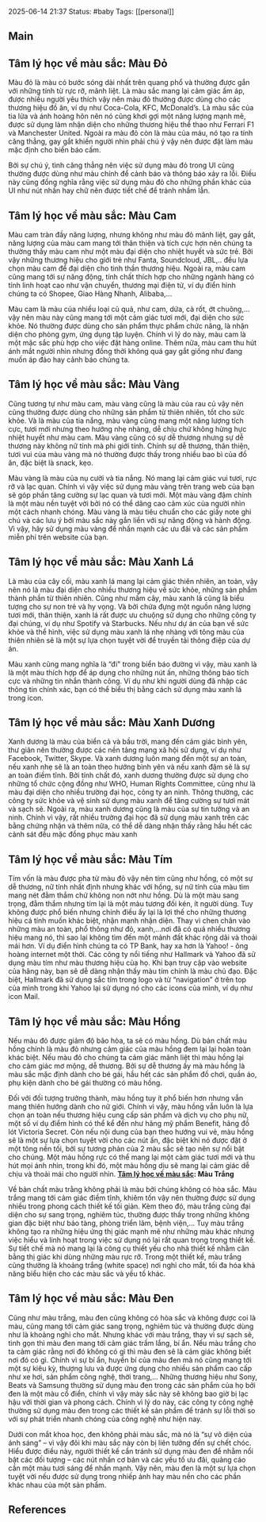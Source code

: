 2025-06-14 21:37
Status: #baby
Tags: [[personal]]
## Main

## **Tâm lý học về màu sắc: Màu Đỏ**

Màu đỏ là màu có bước sóng dài nhất trên quang phổ và thường được gắn với những tính từ rực rỡ, mãnh liệt. Là màu sắc mang lại cảm giác ấm áp, được nhiều người yêu thích vậy nên màu đỏ thường được dùng cho các thương hiệu đồ ăn, ví dụ như Coca-Cola, KFC, McDonald’s. Là màu sắc của tia lửa và ánh hoàng hôn nên nó cũng khơi gợi một năng lượng mạnh mẽ, được sử dụng làm nhận diện cho những thương hiệu thể thao như Ferrari F1 và Manchester United. Ngoài ra màu đỏ còn là màu của máu, nó tạo ra tính căng thẳng, gay gắt khiến người nhìn phải chú ý vậy nên được đặt làm màu mặc định cho biển báo cấm. 

Bởi sự chú ý, tình căng thẳng nên việc sử dụng màu đỏ trong UI cũng thường được dùng như màu chính để cảnh báo và thông báo xảy ra lỗi. Điều này cũng đồng nghĩa rằng việc sử dụng màu đỏ cho những phần khác của UI như nút nhấn hay chữ nên được tiết chế để tránh nhầm lẫn.
## **Tâm lý học về màu sắc: Màu Cam**

Màu cam tràn đầy năng lượng, nhưng không như màu đỏ mãnh liệt, gay gắt, năng lượng của màu cam mang tới thân thiện và tích cực hơn nên chúng ta thường thấy màu cam như một màu đại diện cho nhiệt huyết và sức trẻ. Bởi vậy những thương hiệu cho giới trẻ như Fanta, Soundcloud, JBL,.. đều lựa chọn màu cam để đại diện cho tinh thần thương hiệu. Ngoài ra, màu cam cũng mang tới sự năng động, tính chất thích hợp cho những ngành hàng có tính linh hoạt cao như vận chuyển, thương mại điện tử, ví dụ điển hình chúng ta có Shopee, Giao Hàng Nhanh, Alibaba,...

Màu cam là màu của nhiều loại củ quả, như cam, dứa, cà rốt, ớt chuông,... vậy nên màu này cũng mang tới một cảm giác tươi mới, đại diện cho sức khỏe. Nó thường được dùng cho sản phẩm thực phẩm chức năng, là nhận diện cho phòng gym, ứng dụng tập luyện.
Chính vì lý do này, màu cam là một mặc sắc phù hợp cho việc đặt hàng online. Thêm nữa, màu cam thu hút ánh mắt người nhìn nhưng đồng thời không quá gay gắt giống như đang muốn áp đảo hay cảnh báo chúng ta.
## **Tâm lý học về màu sắc: Màu Vàng**

Cũng tương tự như màu cam, màu vàng cũng là màu của rau củ vậy nên cũng thường được dùng cho những sản phẩm từ thiên nhiên, tốt cho sức khỏe. Và là màu của tia nắng, màu vàng cũng mang một năng lượng tích cực, tươi mới nhưng theo hướng nhẹ nhàng, dễ chịu chứ không hừng hực nhiệt huyết như màu cam. Màu vàng cũng có sự dễ thương nhưng sự dễ thương này không nữ tính mà phi giới tính. Chính sự dễ thương, thân thiện, tươi vui của màu vàng mà nó thường được thấy trong nhiều bao bì của đồ ăn, đặc biệt là snack, kẹo.

Màu vàng là màu của nụ cười và tia nắng. Nó mang lại cảm giác vui tươi, rực rỡ và lạc quan. Chính vì vậy việc sử dụng màu vàng trên trang web của bạn sẽ góp phần tăng cường sự lạc quan và tươi mới. Một màu vàng đậm chính là một màu nền tuyệt vời bởi nó có thể dâng cao cảm xúc của người nhìn một cách nhanh chóng.
Màu vàng là màu tiêu chuẩn cho các giấy note ghi chú và các lưu ý bởi màu sắc này gắn liền với sự năng động và hành động. Vì vậy, hãy sử dụng màu vàng để nhấn mạnh các ưu đãi và các sản phẩm miễn phí trên website của bạn.
## **Tâm lý học về màu sắc: Màu Xanh Lá** 

Là màu của cây cối, màu xanh lá mang lại cảm giác thiên nhiên, an toàn, vậy nên nó là màu đại diện cho nhiều thương hiệu về sức khỏe, những sản phẩm thành phần từ thiên nhiên. Cũng như mầm cây, màu xanh lá cũng là biểu tượng cho sự non trẻ và hy vọng. Và bởi chứa đựng một nguồn năng lượng tươi mới, thân thiện, xanh lá rất được ưu chuộng sử dụng cho những công ty đại chúng, ví dụ như Spotify và Starbucks.
Nếu như dự án của bạn về sức khỏe và thể hình, việc sử dụng màu xanh lá nhẹ nhàng với tông màu của thiên nhiên sẽ là một sự lựa chọn tuyệt vời để truyền tải thông điệp của dự án.

Màu xanh cũng mang nghĩa là “đi" trong biển báo đường vì vậy, màu xanh là là một màu thích hợp để áp dụng cho những nút ấn, những thông báo tích cực và những tin nhắn thành công. Ví dụ như khi người dùng đã nhập các thông tin chính xác, bạn có thể biểu thị bằng cách sử dụng màu xanh lá trong icon.
## **Tâm lý học về màu sắc: Màu Xanh Dương**

Xanh dương là màu của biển cả và bầu trời, mang đến cảm giác bình yên, thư giãn nên thường được các nền tảng mạng xã hội sử dụng, ví dụ như Facebook, Twitter, Skype. Và xanh dương luôn mang đến một sự an toàn, nếu xanh nhẹ sẽ là an toàn theo hướng bình yên và nếu xanh đậm sẽ là sự an toàn điềm tĩnh. Bởi tính chất đó, xanh dương thường được sử dụng cho những tổ chức cộng đồng như WHO, Human Rights Committee, cũng như là màu đại diện cho nhiều trường đại học, công ty an ninh.
Thông thường, các công ty sức khỏe và vệ sinh sử dụng màu xanh để tăng cường sự tươi mát và sạch sẽ. Ngoài ra, màu xanh dương cũng là màu của sự tin tưởng và an ninh. Chính vì vậy, rất nhiều trường đại học đã sử dụng màu xanh trên các bằng chứng nhận và thêm nữa, có thể dễ dàng nhận thấy rằng hầu hết các cảnh sát đều mặc đồng phục màu xanh
## **Tâm lý học về màu sắc: Màu Tím**

Tím vốn là màu được pha từ màu đỏ vậy nên tím cũng như hồng, có một sự dễ thương, nữ tính nhất định nhưng khác với hồng, sự nữ tính của màu tìm mang nét đằm thắm chứ không non nớt như hồng. Dù là một màu sang trọng, đằm thắm nhưng tím lại là một màu tương đối kén, ít người dùng. Tuy không được phổ biến nhưng chính điều ấy lại là lợi thế cho những thương hiệu cá tính muốn khác biệt, nhận mạnh nhận diện. Thay vì chen chân vào những màu an toàn, phổ thông như đỏ, xanh,...nơi đã có quá nhiều thương hiệu mang nó, thì sao lại không tìm đến một mảnh đất khác rộng dãi và thoải mái hơn. Ví dụ điển hình chúng ta có TP Bank, hay xa hơn là Yahoo! - ông hoàng internet một thời.
Các công ty nổi tiếng như Hallmark và Yahoo đã sử dụng màu tím như màu thương hiệu của họ. Khi bạn truy cập vào website của hãng này, bạn sẽ dễ dàng nhận thấy màu tím chính là màu chủ đạo. Đặc biệt, Hallmark đã sử dụng sắc tím trong logo và từ “navigation” ở trên top của mình trong khi Yahoo lại sử dụng nó cho các icons của mình, ví dụ như icon Mail.
## **Tâm lý học về màu sắc: Màu Hồng**

Nếu màu đỏ được giảm độ bão hòa, ta sẽ có màu hồng. Dù bản chất màu hồng chính là màu đỏ nhưng cảm giác của màu hồng đem lại lại hoàn toàn khác biệt. Nếu màu đỏ cho chúng ta cảm giác mãnh liệt thì màu hồng lại cho cảm giác mơ mộng, dễ thương. Bởi sự dễ thương ấy mà màu hồng là màu sắc mặc định dành cho bé gái, hầu hết các sản phẩm đồ chơi, quần áo, phụ kiện dành cho bé gái thường có màu hồng.

Đối với đối tượng trưởng thành, màu hồng tuy ít phổ biến hơn nhưng vẫn mang thiên hướng dành cho nữ giới. Chính vì vậy, màu hồng vẫn luôn là lựa chọn an toàn nếu thương hiệu cung cấp sản phẩm và dịch vụ cho phụ nữ, một số ví dụ điểm hình có thể kể đến như hãng mỹ phẩm Benefit, hãng đồ lót Victoria Secret.
Còn nếu nội dung của bạn theo hướng vui vẻ, màu hồng sẽ là một sự lựa chọn tuyệt vời cho các nút ấn, đặc biệt khi nó được đặt ở một tông nền tối, bởi sự tương phản của 2 màu sắc sẽ tạo nên sự nổi bật cho chúng. Một màu hồng rực có thể mang lại một cảm giác tươi mới và thu hút mọi ánh nhìn, trong khi đó, một màu hồng dịu sẽ mang lại cảm giác dễ chịu và thoải mái cho người nhìn.
**[Tâm lý học về màu sắc](https://beau.vn/vi/goc-nhin/nhung-nguyen-tac-gestalt-khai-thac-quy-luat-thi-giac-trong-thiet-ke-ui): Màu Trắng**

Về bản chất màu trằng không phải là màu bởi chúng không có hòa sắc. Màu trắng mang tới cảm giác điềm tĩnh, khiêm tốn vậy nên thường được sử dụng nhiều trong phong cách thiết kế tối giản. Kèm theo đó, màu trắng cũng đại diện cho sự sang trọng, nghiêm túc, thường được thấy trong những không gian đặc biệt như bảo tàng, phòng triển lãm, bệnh viện,...
Tuy màu trắng không tạo ra những hiệu ứng thị giác mạnh mẽ như những màu khác nhưng việc hiểu và linh hoạt trong việc sử dụng nó lại rất quan trọng trong thiết kế. Sự tiết chế mà nó mang lại là công cụ thiết yếu cho nhà thiết kế nhằm cân bằng thị giác khi dùng những màu rực rỡ. Trong một thiết kế, màu trắng cũng thường là khoảng trắng (white space) nơi nghỉ cho mắt, tối đa hóa khả năng biểu hiện cho các màu sắc và yếu tố khác. 

## Tâm lý học về màu sắc: Màu Đen

Cũng như màu trắng, màu đen cũng không có hòa sắc và không được coi là màu, cũng mang tới cảm giác sang trọng, nghiêm túc và thường được dùng như là khoảng nghỉ cho mắt. Nhưng khác với màu trắng, thay vì sự sạch sẽ, tinh gọn thì màu đen mang tới cảm giác trầm lắng, bí ẩn. Nếu màu trắng cho ta cảm giác rằng nơi đó không có gì thì màu đen sẽ là cảm giác không biết nơi đó có gì. Chính vì sự bí ẩn, huyền bí của màu đen mà nó cũng mang tới một sự kiêu kỳ, thượng lưu và được ứng dụng cho nhiều sản phẩm cao cấp như xe hơi, sản phẩm công nghệ, thời trang,...
Những thương hiệu như Sony, Beats và Samsung thường sử dụng màu đen trong các sản phẩm của họ bởi đen là một màu cổ điển, chính vì vậy mày sắc này sẽ không bao giờ bị lạc hậu với thời gian và phong cách. Chính vì lý do này, các công ty công nghệ thường sử dụng màu đen trong các thiết kế sản phẩm để tránh sự lỗi thời so với sự phát triển nhanh chóng của công nghệ như hiện nay.

Dưới con mắt khoa học, đen không phải màu sắc, mà nó là “sự vô diện của ánh sáng” – vì vậy đôi khi màu sắc này còn bị liên tưởng đến sự chết chóc. Hiểu được điều này, người thiết kế cần tránh sử dụng màu đen để nhằm nổi bật các đối tượng – các nút nhấn cơ bản và các yếu tố ưu đãi, quảng cáo cần một màu tươi sáng để nhấn mạnh. Vậy nên, màu đen là một sự lựa chọn tuyệt vời nếu được sử dụng trong nhiếp ảnh hay màu nền cho các phần khác nhau của một sản phẩm.

## References
